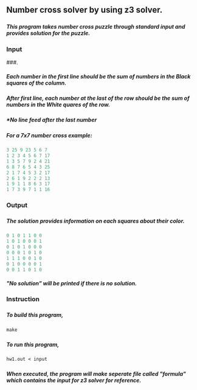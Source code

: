 ## Number cross solver by using z3 solver.
###
###
##### This program takes number cross puzzle through standard input and provides solution for the puzzle. 
###  
###   
### Input
###. 
##### Each number in the first line should be the sum of numbers in the Black squares of the column.
##### After first line, each number at the last of the row should be the sum of numbers in the White quares of the row.
##### *No line feed after the last number
##### For a 7x7 number cross example:
```c
3 25 9 23 5 6 7
1 2 3 4 5 6 7 17
1 3 5 7 9 2 4 21
6 8 7 6 5 4 3 25
2 1 7 4 5 3 2 17
2 6 1 9 2 2 2 13
1 9 1 1 8 6 3 17
1 7 3 9 7 1 1 16
```
###  
### Output 
###  
##### The solution provides information on each squares about their color.
```c
0 1 0 1 1 0 0 
1 0 1 0 0 0 1 
0 1 0 1 0 0 0 
0 0 0 1 0 1 0 
1 1 1 0 0 1 0 
0 1 0 0 0 0 1 
0 0 1 1 0 1 0 
```

##### "No solution" will be printed if there is no solution.
###
###
### Instruction
###
##### To build this program, 
```
make
```
###
##### To run this program,
```
hw1.out < input
```
###
##### When executed, the program will make seperate file called "formula" which contains the input for z3 solver for reference.
